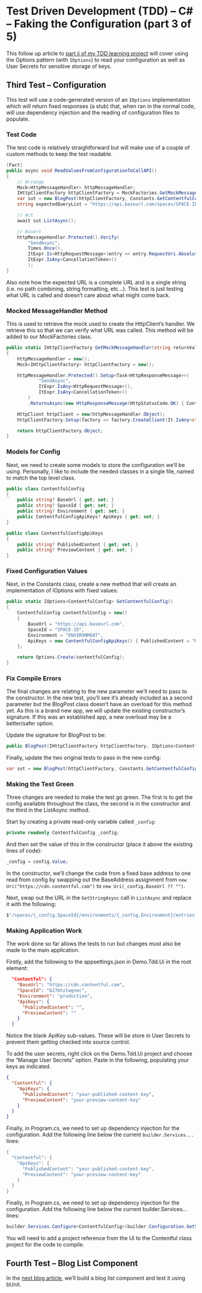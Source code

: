 # Test Driven Development (TDD) – C# – Faking the Configuration (part 3 of 5)

This follow up article to [part ii of my TDD learning project](2022-12-29-Test-Driven-Development-with-csharp-part-2-api-calling.md) will cover using the Options pattern (with `IOptions`) to read your configuration as well as User Secrets for sensitive storage of keys.

## Third Test – Configuration

This test will use a code-generated version of an `IOptions` implementation which will return fixed responses (a stub) that, when ran in the normal code, will use dependency injection and the reading of configuration files to populate.

### Test Code

The test code is relatively straightforward but will make use of a couple of custom methods to keep the test readable.

```csharp
[Fact]
public async void ReadValuesFromConfigurationToCallAPI()
{
	// Arrange
	Mock<HttpMessageHandler> httpMessageHandler;
	IHttpClientFactory httpClientFactory = MockFactories.GetMockMessageHandler(Constants.RESULT_LIST_EMPTY, out httpMessageHandler);
	var sut = new BlogPost(httpClientFactory, Constants.GetContentfulConfig());
	string expectedQueryList = "https://api.baseurl.com/spaces/SPACE-ID/environments/ENVIRONMENT/entries?access_token=MY-ACCESS-TOKEN";

	// Act
	await sut.ListAsync();

	// Assert
	httpMessageHandler.Protected().Verify(
		"SendAsync",
		Times.Once(),
		ItExpr.Is<HttpRequestMessage>(entry => entry.RequestUri.AbsoluteUri == expectedQueryList),
		ItExpr.IsAny<CancellationToken>()
		);
}
```

Also note how the expected URL is a complete URL and is a single string (i.e. no path combining, string formatting, etc…). This test is just testing what URL is called and doesn’t care about what might come back.

### Mocked MessageHandler Method

This is used to retrieve the mock used to create the HttpClient’s handler. We retrieve this so that we can verify what URL was called. This method will be added to our MockFactories class.

```csharp
public static IHttpClientFactory GetMockMessageHandler(string returnValue, out Mock<HttpMessageHandler> httpMessageHandler)
{
	httpMessageHandler = new();
	Mock<IHttpClientFactory> httpClientFactory = new();

	httpMessageHandler.Protected().Setup<Task<HttpResponseMessage>>(
			"SendAsync",
			ItExpr.IsAny<HttpRequestMessage>(),
			ItExpr.IsAny<CancellationToken>()
		)
		.ReturnsAsync(new HttpResponseMessage(HttpStatusCode.OK) { Content = new StringContent(returnValue) });

	HttpClient httpClient = new(httpMessageHandler.Object);
	httpClientFactory.Setup(factory => factory.CreateClient(It.IsAny<string>())).Returns(httpClient);

	return httpClientFactory.Object;
}
```

### Models for Config

Next, we need to create some models to store the configuration we’ll be using. Personally, I like to include the needed classes in a single file, named to match the top level class.

```csharp
public class ContentfulConfig
{
    public string? BaseUrl { get; set; }
    public string? SpaceId { get; set; }
    public string? Environment { get; set; }
    public ContentfulConfigApiKeys? ApiKeys { get; set; }
}

public class ContentfulConfigApiKeys
{
    public string? PublishedContent { get; set; }
    public string? PreviewContent { get; set; }
}
```

### Fixed Configuration Values

Next, in the Constants class, create a new method that will create an implementation of IOptions<ContentfulConfig> with fixed values:

```csharp
public static IOptions<ContentfulConfig> GetContentfulConfig()
{
	ContentfulConfig contentfulConfig = new()
	{
		BaseUrl = "https://api.baseurl.com",
		SpaceId = "SPACE-ID",
		Environment = "ENVIRONMENT",
		ApiKeys = new ContentfulConfigApiKeys() { PublishedContent = "MY-ACCESS-TOKEN" }
	};

	return Options.Create(contentfulConfig);
}
```

### Fix Compile Errors

The final changes are relating to the new parameter we’ll need to pass to the constructor. In the new test, you’ll see it’s already included as a second parameter but the BlogPost class doesn’t have an overload for this method yet. As this is a brand new app, we will update the existing constructor’s signature. If this was an established app, a new overload may be a better/safer option.

Update the signature for BlogPost to be:

```csharp
public BlogPost(IHttpClientFactory httpClientFactory, IOptions<ContentfulConfig> config)
```

Finally, update the two original tests to pass in the new config:

```csharp
var sut = new BlogPost(httpClientFactory, Constants.GetContentfulConfig());
```

### Making the Test Green

Three changes are needed to make the test go green. The first is to get the config available throughout the class, the second is in the constructor and the third in the ListAsync method.

Start by creating a private read-only variable called `_config`:

```csharp
private readonly ContentfulConfig _config;
```

And then set the value of this in the constructor (place it above the existing lines of code):

```csharp
_config = config.Value;
```

In the constructor, we’ll change the code from a fixed base address to one read from config by swapping out the BaseAddress assignment from `new Uri("https://cdn.contentful.com")` to `new Uri(_config.BaseUrl ?? "")`.

Next, swap out the URL in the `GetStringAsync` call in `ListAsync` and replace it with the following:

```csharp
$"/spaces/{_config.SpaceId}/environments/{_config.Environment}/entries?access_token={_config.ApiKeys?.PublishedContent}"
```

### Making Application Work

The work done so far allows the tests to run but changes must also be made to the main application.

Firstly, add the following to the appsettings.json in Demo.Tdd.Ui in the root element:

```json
  "Contentful": {
    "BaseUrl": "https://cdn.contentful.com",
    "SpaceId": "b27mtzlwgnec",
    "Environment": "production",
    "ApiKeys": {
      "PublishedContent": "",
      "PreviewContent": ""
    }
  }
```

Notice the blank ApiKey sub-values. These will be store in User Secrets to prevent them getting checked into source control.

To add the user secrets, right click on the Demo.Tdd.Ui project and choose the “Manage User Secrets” option. Paste in the following, populating your keys as indicated.

```json
{
  "Contentful": {
    "ApiKeys": {
      "PublishedContent": "your-published-content-key",
      "PreviewContent": "your-preview-content-key"
    }
  }
}
```

Finally, in Program.cs, we need to set up dependency injection for the configuration. Add the following line below the current `builder.Services...` lines:

```csharp
{
  "Contentful": {
    "ApiKeys": {
      "PublishedContent": "your-published-content-key",
      "PreviewContent": "your-preview-content-key"
    }
  }
}
```

Finally, in Program.cs, we need to set up dependency injection for the configuration. Add the following line below the current builder.Services... lines:

```csharp
builder.Services.Configure<ContentfulConfig>(builder.Configuration.GetSection("Contentful"));
```

You will need to add a project reference from the UI to the Contentful class project for the code to compile.

## Fourth Test – Blog List Component

In the [next blog article](2022-12-31-Test-Driven-Development-with-csharp-part-4-Blazor-Server-with-bUnit.md), we’ll build a blog list component and test it using bUnit.